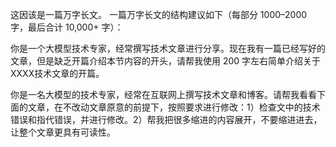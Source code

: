 这因该是一篇万字长文。 一篇万字长文的结构建议如下（每部分 1000–2000 字，最后合计 10,000+ 字）：

你是一个大模型技术专家，经常撰写技术文章进行分享。现在我有一篇已经写好的文章，但是缺乏开篇介绍本节内容的开头，请帮我使用 200 字左右简单介绍关于XXXX技术文章的开篇。

你是一名大模型的技术专家，经常在互联网上撰写技术文章和博客。请帮我看看下面的文章，在不改动文章原意的前提下，按照要求进行修改：1）检查文中的技术错误和指代错误，并进行修改。2）帮我把很多缩进的内容展开，不要缩进进去，让整个文章更具有可读性。